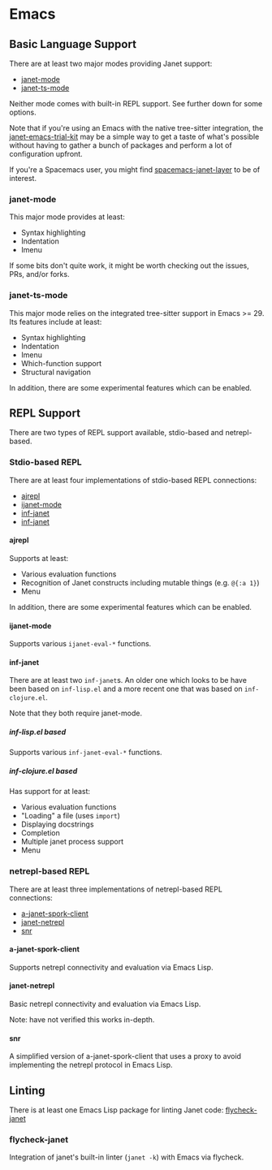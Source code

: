 # Emacs

## Basic Language Support

There are at least two major modes providing Janet support:

* [janet-mode](https://github.com/ALSchwalm/janet-mode/)
* [janet-ts-mode](https://github.com/sogaiu/janet-ts-mode)

Neither mode comes with built-in REPL support.  See further down for
some options.

Note that if you're using an Emacs with the native tree-sitter
integration, the
[janet-emacs-trial-kit](https://github.com/sogaiu/janet-emacs-trial-kit)
may be a simple way to get a taste of what's possible without having
to gather a bunch of packages and perform a lot of configuration
upfront.

If you're a Spacemacs user, you might find
[spacemacs-janet-layer](https://github.com/5thWall/spacemacs-janet-layer)
to be of interest.

### janet-mode

This major mode provides at least:

* Syntax highlighting
* Indentation
* Imenu

If some bits don't quite work, it might be worth checking out the
issues, PRs, and/or forks.

### janet-ts-mode

This major mode relies on the integrated tree-sitter support in Emacs
\>= 29.  Its features include at least:

* Syntax highlighting
* Indentation
* Imenu
* Which-function support
* Structural navigation

In addition, there are some experimental features which can be enabled.

## REPL Support

There are two types of REPL support available, stdio-based and
netrepl-based.

### Stdio-based REPL

There are at least four implementations of stdio-based REPL
connections:

* [ajrepl](https://github.com/sogaiu/ajrepl)
* [ijanet-mode](https://github.com/SerialDev/ijanet-mode)
* [inf-janet](https://github.com/velkyel/inf-janet)
* [inf-janet](https://github.com/mpwillson/emacs/blob/main/inf-janet.el)

#### ajrepl

Supports at least:

* Various evaluation functions
* Recognition of Janet constructs including mutable things (e.g. `@{:a 1}`)
* Menu

In addition, there are some experimental features which can be enabled.

#### ijanet-mode

Supports various `ijanet-eval-*` functions.

#### inf-janet

There are at least two `inf-janet`s.  An older one which looks to be have
been based on `inf-lisp.el` and a more recent one that was based on
`inf-clojure.el`.

Note that they both require janet-mode.

##### inf-lisp.el based

Supports various `inf-janet-eval-*` functions.

##### inf-clojure.el based

Has support for at least:

* Various evaluation functions
* "Loading" a file (uses `import`)
* Displaying docstrings
* Completion
* Multiple janet process support
* Menu

### netrepl-based REPL

There are at least three implementations of netrepl-based REPL
connections:

* [a-janet-spork-client](https://github.com/sogaiu/a-janet-spork-client)
* [janet-netrepl](https://github.com/yrns/janet-netrepl)
* [snr](https://github.com/sogaiu/snr)

#### a-janet-spork-client

Supports netrepl connectivity and evaluation via Emacs Lisp.

#### janet-netrepl

Basic netrepl connectivity and evaluation via Emacs Lisp.

Note: have not verified this works in-depth.

#### snr

A simplified version of a-janet-spork-client that uses a proxy to
avoid implementing the netrepl protocol in Emacs Lisp.

## Linting

There is at least one Emacs Lisp package for linting Janet code:
[flycheck-janet](https://github.com/sogaiu/flycheck-janet)

### flycheck-janet

Integration of janet's built-in linter (`janet -k`) with Emacs via flycheck.

